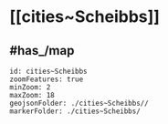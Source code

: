 # [[cities~Scheibbs]] 



## #has_/map  



```leaflet
id: cities~Scheibbs
zoomFeatures: true 
minZoom: 2 
maxZoom: 18
geojsonFolder: ./cities~Scheibbs//
markerFolder: ./cities~Scheibbs/
```


